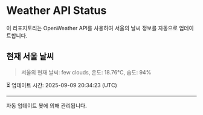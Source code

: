 
# Weather API Status

이 리포지토리는 OpenWeather API를 사용하여 서울의 날씨 정보를 자동으로 업데이트합니다.

## 현재 서울 날씨
> 서울의 현재 날씨: few clouds, 온도: 18.76°C, 습도: 94%

⏳ 업데이트 시간: 2025-09-09 20:34:23 (UTC)

---
자동 업데이트 봇에 의해 관리됩니다.
